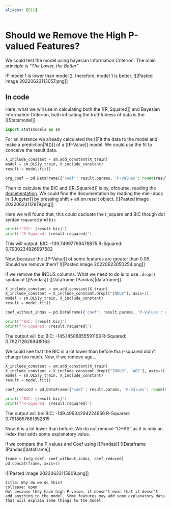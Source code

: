 ```yaml
---
aliases: [BIC]
---
```

# Should we Remove the High P-valued Features?
We could test the model using bayesian Information Criterion. The main principle is *"The Lower, the Better"*

IF model 1 is lower than model 2, therefore, model 1 is better.
![[Pasted image 20220623113057.png]]

## In code
Here, what we will use in calculating both the [[R_Squared]] and Bayesian Information Criterion, both inficating the truthfulness of data is the [[Statsmodel]]

```python
import statsmodels as sm
```

For an instance we already calculated the [[Fit the data to the model and make a prediction|fit()]] of a [[P-Value]] model. We could use the fit to conceive the result data. 
```python
X_include_constant = sm.add_constant(X_train)
model = sm.OLS(y_train, X_include_constant)
result = model.fit()

org_coef = pd.DataFrame({'coef': result.params, 'P-Values': round(result.pvalues, 3)}) # for later use
```

Then to calculate the BIC and [[R_Squared]] is by, ofcourse, reading the [documentation](https://www.statsmodels.org/dev/generated/statsmodels.regression.linear_model.RegressionResults.html). We could find the documentation by reading the mini-docs in [[Jupyter]] by pressing shift + alt on result object. 
![[Pasted image 20220623112819.png]]

Here we will found that, this could cacluate the r_square and BIC though dot syntax `rsquared` and `bic`

```python
print(f"BIC: {result.bic}")
print(f"R-Squared: {result.rsquared}")
```

This will output:
BIC: -139.74997769478875
R-Squared: 0.7930234826697582

Now, because the [[P-Value]] of some features are greater than 0.05. Should we remove them?
![[Pasted image 20220623050254.png]]

If we remove the INDUS columns. What we need to do is to use `.drop()` syntax of [[Pandas]] [[Dataframe (Pandas)|dataframe]]
```python
X_include_constant = sm.add_constant(X_train)
X_include_constant = X_include_constant.drop(["INDUS"], axis=1)
model = sm.OLS(y_train, X_include_constant)
result = model.fit()

coef_without_indus = pd.DataFrame({'coef': result.params, 'P-Values': round(result.pvalues, 3)})

print(f"BIC: {result.bic}")
print(f"R-Squared: {result.rsquared}")
```

The output will be:
BIC: -145.14508855591163
R-Squared: 0.7927126289415163

We could see that the BIC is a lot lower than before tha r-squared didn't change too much. Now, if we remove age...

```python
X_include_constant = sm.add_constant(X_train)
X_include_constant = X_include_constant.drop(["INDUS", "AGE"], axis=1)
model = sm.OLS(y_train, X_include_constant)
result = model.fit()

coef_reduced = pd.DataFrame({'coef': result.params, 'P-Values': round(result.pvalues, 3)})

print(f"BIC: {result.bic}")
print(f"R-Squared: {result.rsquared}")
```

The output will be:
BIC: -149.49934294224656
R-Squared: 0.7918657661852815

Now, it is a lot lower than before. We do not remove "CHAS" as it is only an index that adds some explanatory value. 

if we compare the P_values and Coef using [[Pandas]] [[Dataframe (Pandas)|dataframe]]

```python
frame = [org_coef, coef_without_indus, coef_reduced]
pd.concat(frame, axis=1)
```

![[Pasted image 20220623115909.png]]


```ad-question
title: Why do we do this?
collapse: open
Not because they have high P-value, it doesn't mean that it doesn't add anything to the model. Some features may add some explanatory data that will explain some things to the model.
```


